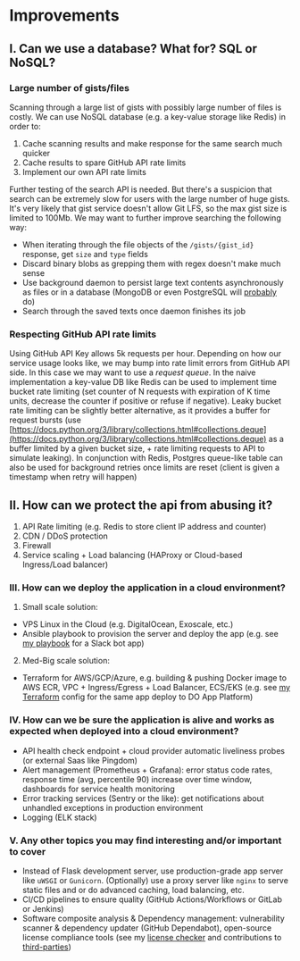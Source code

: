 # Improvements

## I. Can we use a database? What for? SQL or NoSQL?

### Large number of gists/files

Scanning through a large list of gists with possibly large number of files is costly.
We can use NoSQL database (e.g. a key-value storage like Redis) in order to:

1. Cache scanning results and make response for the same search much quicker
2. Cache results to spare GitHub API rate limits
3. Implement our own API rate limits

Further testing of the search API is needed. But there's a suspicion that search can be extremely slow 
for users with the large number of huge gists. It's very likely that gist service doesn't allow Git LFS, 
so the max gist size is limited to 100Mb. We may want to further improve searching the following way:

- When iterating through the file objects of the `/gists/{gist_id}` response, get `size` and `type` fields
- Discard binary blobs as grepping them with regex doesn't make much sense
- Use background daemon to persist large text contents asynchronously as files or in a database 
(MongoDB or even PostgreSQL will [probably](https://blog.rustprooflabs.com/2020/07/postgres-storing-large-text) do)
- Search through the saved texts once daemon finishes its job

### Respecting GitHub API rate limits

Using GitHub API Key allows 5k requests per hour. Depending on how our service usage looks like, we may bump into
rate limit errors from GitHub API side. In this case we may want to use a *request queue*.
In the naive implementation a key-value DB like Redis can be used to implement time bucket rate limiting
(set counter of N requests with expiration of K time units, decrease the counter if positive or refuse if negative).
Leaky bucket rate limiting can be slightly better alternative, as it provides a buffer for request bursts
(use [https://docs.python.org/3/library/collections.html#collections.deque](https://docs.python.org/3/library/collections.html#collections.deque)
as a buffer limited by a given bucket size, + rate limiting requests to API to simulate leaking).
In conjunction with Redis, Postgres queue-like table can also be used for background retries once limits are reset
(client is given a timestamp when retry will happen)

## II. How can we protect the api from abusing it?

1. API Rate limiting (e.g. Redis to store client IP address and counter)
2. CDN / DDoS protection
3. Firewall
4. Service scaling + Load balancing (HAProxy or Cloud-based Ingress/Load balancer)

### III. How can we deploy the application in a cloud environment?

1. Small scale solution:
- VPS Linux in the Cloud (e.g. DigitalOcean, Exoscale, etc.)
- Ansible playbook to provision the server and deploy the app 
(e.g. see [my playbook](https://github.com/pilosus/dienstplan-deploy/) for a Slack bot app)

2. Med-Big scale solution:
- Terraform for AWS/GCP/Azure, e.g. building & pushing Docker image to AWS ECR, VPC + Ingress/Egress + Load Balancer, ECS/EKS
  (e.g. see [my Terraform](https://github.com/pilosus/dienstplan-tf) config for the same app deploy to DO App Platform)


### IV. How can we be sure the application is alive and works as expected when deployed into a cloud environment?

- API health check endpoint + cloud provider automatic liveliness probes (or external Saas like Pingdom)
- Alert management (Prometheus + Grafana): error status code rates, 
   response time (avg, percentile 90) increase over time window, dashboards for service health monitoring
- Error tracking services (Sentry or the like): get notifications about unhandled exceptions in production environment
- Logging (ELK stack)

### V. Any other topics you may find interesting and/or important to cover

- Instead of Flask development server, use production-grade app server like `uWSGI` or `Gunicorn`.
  (Optionally) use a proxy server like `nginx` to serve static files and or do advanced caching, load balancing, etc.
- CI/CD pipelines to ensure quality (GitHub Actions/Workflows or GitLab or Jenkins)
- Software composite analysis & Dependency management: 
  vulnerability scanner & dependency updater (GitHub Dependabot), 
  open-source license compliance tools (see my [license checker](https://github.com/pilosus/pip-license-checker) 
  and contributions to [third-parties](https://github.com/scarletcomply/license-finder/blob/main/CHANGELOG.md))
